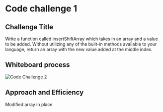 # Code challenge 1

## Challenge Title

Write a function called insertShiftArray which takes in an array and a value to be added. Without utilizing any of the built-in methods available to your language, return an array with the new value added at the middle index.

## Whiteboard process

![Code Challenge 2](../whiteboard-images/)

## Approach and Efficiency

Modified array in place
